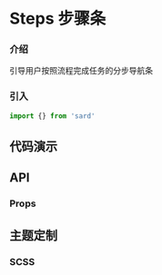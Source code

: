 # Steps 步骤条

### 介绍

引导用户按照流程完成任务的分步导航条

### 引入

```js
import {} from 'sard'
```

## 代码演示

## API

### Props

## 主题定制

### SCSS

```scss

```

